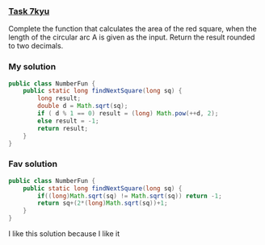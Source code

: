 ###  [Task 7kyu](https://www.codewars.com/kata/56269eb78ad2e4ced1000013/train/java)

Complete the function that calculates the area of the red square, when the length of the circular arc A is given as the input. Return the result rounded to two decimals.
### My solution
```Java
public class NumberFun {
    public static long findNextSquare(long sq) {
        long result;
        double d = Math.sqrt(sq);
        if ( d % 1 == 0) result = (long) Math.pow(++d, 2);
        else result = -1;
        return result;
    }
}
```

### Fav solution

```Java
public class NumberFun {
    public static long findNextSquare(long sq) {
        if((long)Math.sqrt(sq) != Math.sqrt(sq)) return -1;
        return sq+(2*(long)Math.sqrt(sq))+1;
    }
}

```
I like this solution because I like it

